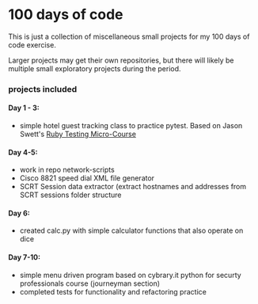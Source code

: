# 100 days of code
This is just a collection of miscellaneous small projects for my 100 days of code exercise.

Larger projects may get their own repositories, but there will likely be multiple small
exploratory projects during the period.

### projects included
#### Day 1 - 3:
- simple hotel guest tracking class to practice pytest.  Based on Jason Swett's [Ruby Testing Micro-Course](https://www.codewithjason.com/ruby-testing-micro-course-lesson-1/)
#### Day 4-5: 
- work in repo network-scripts
- Cisco 8821 speed dial XML file generator
- SCRT Session data extractor (extract hostnames and addresses from SCRT sessions folder structure
#### Day 6:
- created calc.py with simple calculator functions that also operate on dice
#### Day 7-10:
- simple menu driven program based on cybrary.it python for securty professionals course (journeyman section)
- completed tests for functionality and refactoring practice

